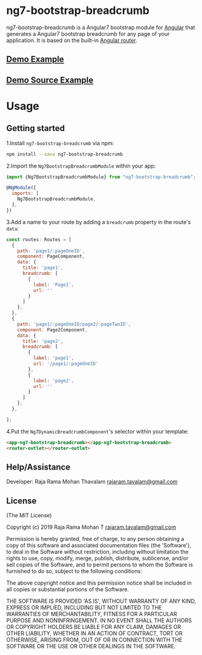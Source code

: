 # ng7-bootstrap-breadcrumb


ng7-bootstrap-breadcrumb is a Angular7 bootstrap module for [Angular](https://angular.io/) that generates a Angular7 bootstrap breadcrumb for any page of your application. It is based on the built-in [Angular router](https://angular.io/docs/ts/latest/guide/router.html).

## [Demo  Example ](https://ng7-bootstrap-breadcrumb.stackblitz.io)
## [Demo  Source Example ](https://stackblitz.com/edit/ng7-bootstrap-breadcrumb)

# Usage

## Getting started

1.Install `ng7-bootstrap-breadcrumb` via npm:

```bash
npm install --save ng7-bootstrap-breadcrumb
```

2.Import the `Ng7BootstrapBreadcrumbModule` within your app:

```js
import {Ng7BootstrapBreadcrumbModule} from "ng7-bootstrap-breadcrumb";

@NgModule({
  imports: [
    Ng7BootstrapBreadcrumbModule,
  ],
})
```

3.Add a name to your route by adding a `breadcrumb` property in the route's `data`:

```js
const routes: Routes = [
  {
    path: 'page1/:pageOneID',
    component: PageComponent,
    data: {
      title: 'page1',
      breadcrumb: [
        {
          label: 'Page1',
          url: ''
        }
      ]
    },
  },
  {
    path: 'page1/:pageOneID/page2/:pageTwoID',
    component: Page2Component,
    data: {
      title: 'page2',
      breadcrumb: [
        {
          label: 'page1',
          url: '/page1/:pageOneID'
        },
        {
          label: 'page2',
          url: ''
        }
      ]
    },
  },

];
```

4.Put the `Ng7DynamicBreadcrumbComponent`'s selector within your template:

```html
<app-ng7-bootstrap-breadcrumb></app-ng7-bootstrap-breadcrumb>
<router-outlet></router-outlet>
```

## Help/Assistance

Developer: Raja Rama Mohan Thavalam <rajaram.tavalam@gmail.com>  


## License


(The MIT License)

Copyright (c) 2019 Raja Rama Mohan T <rajaram.tavalam@gmail.com>

Permission is hereby granted, free of charge, to any person obtaining
a copy of this software and associated documentation files (the
'Software'), to deal in the Software without restriction, including
without limitation the rights to use, copy, modify, merge, publish,
distribute, sublicense, and/or sell copies of the Software, and to
permit persons to whom the Software is furnished to do so, subject to
the following conditions:

The above copyright notice and this permission notice shall be
included in all copies or substantial portions of the Software.

THE SOFTWARE IS PROVIDED 'AS IS', WITHOUT WARRANTY OF ANY KIND,
EXPRESS OR IMPLIED, INCLUDING BUT NOT LIMITED TO THE WARRANTIES OF
MERCHANTABILITY, FITNESS FOR A PARTICULAR PURPOSE AND NONINFRINGEMENT.
IN NO EVENT SHALL THE AUTHORS OR COPYRIGHT HOLDERS BE LIABLE FOR ANY
CLAIM, DAMAGES OR OTHER LIABILITY, WHETHER IN AN ACTION OF CONTRACT,
TORT OR OTHERWISE, ARISING FROM, OUT OF OR IN CONNECTION WITH THE
SOFTWARE OR THE USE OR OTHER DEALINGS IN THE SOFTWARE.
